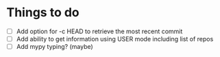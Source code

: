 # Things to do
- [ ] Add option for -c HEAD to retrieve the most recent commit
- [ ] Add ability to get information using USER mode including list of repos
- [ ] Add mypy typing? (maybe)
